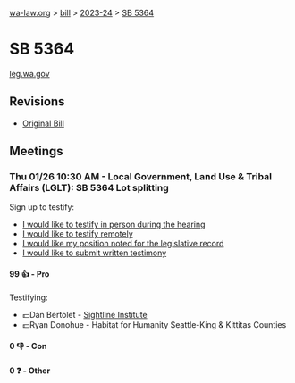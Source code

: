 [wa-law.org](/) > [bill](/bill/) > [2023-24](/bill/2023-24/) > [SB 5364](/bill/2023-24/sb/5364/)

# SB 5364
[leg.wa.gov](https://app.leg.wa.gov/billsummary?BillNumber=5364&Year=2023&Initiative=false)

## Revisions
* [Original Bill](1/)

## Meetings
### Thu 01/26 10:30 AM - Local Government, Land Use & Tribal Affairs (LGLT): SB 5364 Lot splitting
Sign up to testify:
* [I would like to testify in person during the hearing](https://app.leg.wa.gov/csi/Testifier/Add?chamber=House&mId=30503&aId=149615&caId=20590&tId=1)
* [I would like to testify remotely](https://app.leg.wa.gov/csi/Testifier/Add?chamber=House&mId=30503&aId=149615&caId=20590&tId=2)
* [I would like my position noted for the legislative record](https://app.leg.wa.gov/csi/Testifier/Add?chamber=House&mId=30503&aId=149615&caId=20590&tId=3)
* [I would like to submit written testimony](https://app.leg.wa.gov/csi/Testifier/Add?chamber=House&mId=30503&aId=149615&caId=20590&tId=4)

#### 99 👍 - Pro
Testifying:
* 💵Dan Bertolet - [Sightline Institute](/org/sightline_institute/)
* 💵Ryan Donohue - Habitat for Humanity Seattle-King & Kittitas Counties

#### 0 👎 - Con

#### 0 ❓ - Other
